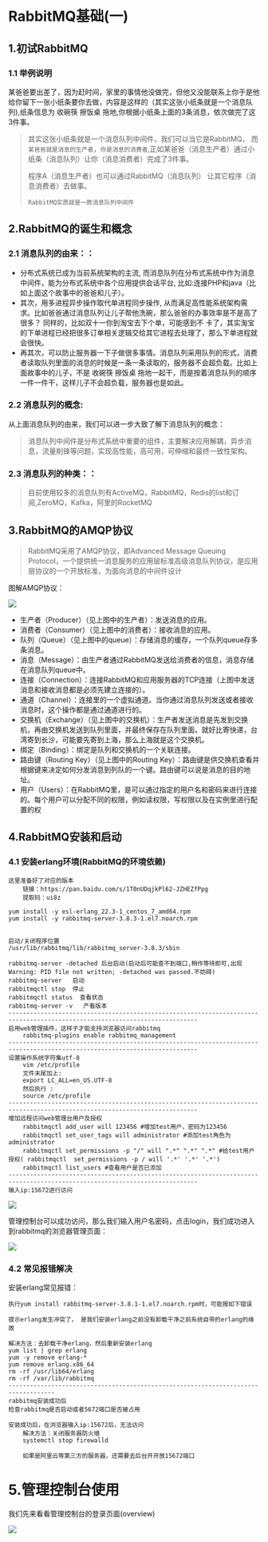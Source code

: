 # RabbitMQ基础(一)
## 1.初试RabbitMQ
### 1.1 举例说明
某爸爸要出差了，因为赶时间，家里的事情他没做完，但他又没能联系上你于是他给你留下一张小纸条要你去做，内容是这样的（其实这张小纸条就是一个消息队列),纸条信息为 收碗筷 擦饭桌  拖地,你根据小纸条上面的3条消息，依次做完了这3件事。


>其实这张小纸条就是一个消息队列中间件，我们可以当它是RabbitMQ， 而``某爸爸就是消息的生产者``，``你是消息的消费者``,正如某爸爸（消息生产者）通过小纸条（消息队列）让你（消息消费者）完成了3件事。
>
>程序A（消息生产者）也可以通过RabbitMQ（消息队列） 让其它程序（消息消费者）去做事。
>
>``RabbitMQ实质就是一款消息队列中间件``

## 2.RabbitMQ的诞生和概念
### 2.1 消息队列的由来：：
- 分布式系统已成为当前系统架构的主流, 而消息队列在分布式系统中作为消息中间件，能为分布式系统中各个应用提供会话平台, 比如:连接PHP和java（比如上面这个故事中的爸爸和儿子）。
- 其次，用多进程异步操作取代单进程同步操作, 从而满足高性能系统架构需求。比如爸爸通过消息队列让儿子帮他洗碗，那么爸爸的办事效率是不是高了很多？ 同样的，比如双十一你到淘宝去下个单，可能感到不
卡了，其实淘宝的下单进程已经把很多订单相关逻辑交给其它进程去处理了，那么下单进程就会很快。
- 再其次，可以防止服务器一下子做很多事情。消息队列采用队列的形式，消费者读取队列里面的消息的时候是一条一条读取的，服务器不会超负载。比如上面故事中的儿子，不是 收碗筷 擦饭桌 拖地一起干，而是按着消息队列的顺序一件一件干，这样儿子不会超负载，服务器也是如此。

### 2.2 消息队列的概念:
从上面消息队列的由来，我们可以进一步大致了解下消息队列的概念：
>消息队列中间件是分布式系统中重要的组件，主要解决应用解耦，异步消息，流量削锋等问题，实现高性能，高可用，可伸缩和最终一致性架构。

### 2.3 消息队列的种类：：
>目前使用较多的消息队列有ActiveMQ，RabbitMQ，Redis的list和订阅,ZeroMQ，Kafka，阿里的RocketMQ
## 3.RabbitMQ的AMQP协议 
>RabbitMQ采用了AMQP协议，即Advanced Message Queuing Protocol，一个提供统一消息服务的应用层标准高级消息队列协议，是应用层协议的一个开放标准，为面向消息的中间件设计

图解AMQP协议：

![](pic/a78f4bcd.png)
- 生产者（Producer）（见上图中的生产者）：发送消息的应用。
- 消费者（Consumer）（见上图中的消费者）：接收消息的应用。
- 队列（Queue）（见上图中的queue）：存储消息的缓存，一个队列queue存多条消息。
- 消息（Message）：由生产者通过RabbitMQ发送给消费者的信息，消息存储在消息队列queue中。
- 连接（Connection）：连接RabbitMQ和应用服务器的TCP连接（上图中发送消息和接收消息都是必须先建立连接的）。
- 通道（Channel）：连接里的一个虚拟通道。当你通过消息队列发送或者接收消息时，这个操作都是通过通道进行的。
- 交换机（Exchange）（见上图中的交换机）：生产者发送消息是先发到交换机，再由交换机发送到队列里面，并最终保存在队列里面。就好比寄快递，台湾寄到长沙，可能要先寄到上海，那么上海就是这个交换机。
- 绑定（Binding）：绑定是队列和交换机的一个关联连接。
- 路由键（Routing Key）（见上图中的Routing Key）：路由键是供交换机查看并根据键来决定如何分发消息到列队的一个键。路由键可以说是消息的目的地址。
- 用户（Users）：在RabbitMQ里，是可以通过指定的用户名和密码来进行连接的。每个用户可以分配不同的权限，例如读权限，写权限以及在实例里进行配置的权
## 4.RabbitMQ安装和启动
### 4.1 安装erlang环境(RabbitMQ的环境依赖)
````
这里准备好了对应的版本
    链接：https://pan.baidu.com/s/1T0nUDqjkPl62-JZHEZfPpg 
    提取码：ui8z

yum install -y esl-erlang_22.3-1_centos_7_amd64.rpm
yum install -y rabbitmq-server-3.8.3-1.el7.noarch.rpm


启动/关闭程序位置
/usr/lib/rabbitmq/lib/rabbitmq_server-3.8.3/sbin

rabbitmq-server -detached 后台启动(启动后可能查不到端口,稍作等待即可,出现Warning: PID file not written; -detached was passed.不妨碍)
rabbitmq-server   启动
rabbitmqctl stop  停止
rabbitmqctl status  查看状态
rabbitmq-server -v   产看版本
---------------------------------------------------------------------------------------------------------------------------        
启用web管理插件，这样子才能支持浏览器访问rabbitmq   
    rabbitmq-plugins enable rabbitmq_management
--------------------------------------------------------------------------------------------------------------------------- 
设置操作系统字符集utf-8
    vim /etc/profile
    文件末尾加上:
    export LC_ALL=en_US.UTF-8
    然后执行 :
    source /etc/profile
--------------------------------------------------------------------------------------------------------------------------- 
增加远程访问web管理台用户及授权
    rabbitmqctl add_user will 123456 #增加test用户，密码为123456
    rabbitmqctl set_user_tags will administrator #添加test角色为 administrator
    rabbitmqctl set_permissions -p "/" will ".*" ".*" ".*" #给test用户授权( rabbitmqctl  set_permissions -p / will '.*' '.*' '.*')
    rabbitmqctl list_users #查看用户是否已添加
--------------------------------------------------------------------------------------------------------------------------- 
输入ip:15672进行访问
````
![](pic/8947dec3.png)

管理控制台可以成功访问，那么我们输入用户名密码，点击login，我们成功进入到rabbitmq的浏览器管理页面：

![](pic/03234cd4.png)
### 4.2 常见报错解决
安装erlang常见报错：
````
执行yum install rabbitmq-server-3.8.1-1.el7.noarch.rpm时，可能报如下错误

提示erlang发生冲突了， 是我们安装erlang之前没有卸载干净之前系统自带的erlang的缘故

解决方法：去卸载干净erlang，然后重新安装erlang
yum list | grep erlang
yum -y remove erlang-*
yum remove erlang.x86_64
rm -rf /usr/lib64/erlang
rm -rf /var/lib/rabbitmq
-----------------------------------------------------------------------------------
rabbitmq安装成功后
检查rabbitmq是否启动或者5672端口是否被占用

安装成功后，在浏览器输入ip:15672后，无法访问
    解决方法：关闭服务器防火墙
    systemctl stop firewalld

    如果是阿里云等第三方的服务器，还需要去后台开开放15672端口
````
# 5.管理控制台使用
我们先来看看管理控制台的登录页面(overview)

![](pic/1e7c44f0.png)